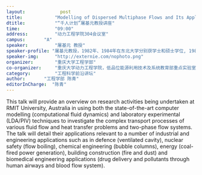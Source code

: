 ```yaml
---
layout: 			post
title:       	  "Modelling of Dispersed Multiphase Flows and Its Applications"
dtitle:      	  "“千人计划”屠基元教授讲座"
time: 		  	  "09:00"
address:	  	  "动力工程学院304会议室"
campus:	  	  "A"
speaker:	   	  "屠基元 教授"
speaker-profile: "屠基元教授，1982年、1984年在东北大学分别获学士和硕士学位, 1984-1989年任复旦大学讲师,1992年获瑞典皇家理工学院博士学位,现任澳洲墨尔本皇家理工大学（RMIT）航空机械及制造工程学院副院长兼学术委员会主任，国家“千人计划”清华大学特聘教授。"
speaker-img:	  "http://externie.com/nophoto.png"
organizer:		  "重庆大学工程学部"
co-organizer:	  "重庆大学动力工程学院，低品位能源利用技术及系统教育部重点实验室"
category:		  "工程科学前沿讲坛"
author:		  "工程学部 陈青"
editorInCharge:  "陈青"
---
```

This talk will provide an overview on research activities being undertaken at RMIT University, Australia in using both the state-of-the-art computer modelling (computational fluid dynamics) and laboratory experimental (LDA/PIV) techniques to investigate the complex transport processes of various fluid flow and heat transfer problems and two-phase flow systems. The talk will detail their applications relevant to a number of industrial and engineering applications such as in defence (ventilated cavity), nuclear safety (flow boiling), chemical engineering (bubble columns), energy (coal-fired power generation), building construction (fire and dust) and biomedical engineering applications (drug delivery and pollutants through human airways and blood flow system).

